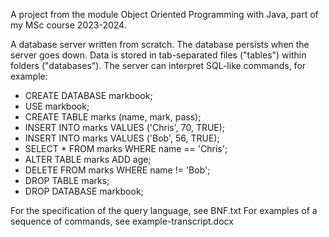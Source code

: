 
A project from the module Object Oriented Programming with Java, part of my MSc course 2023-2024. 

A database server written from scratch. The database persists when the server goes down. Data is stored in tab-separated files ("tables") within folders ("databases"). The server  can interpret SQL-like commands, for example:

- CREATE DATABASE markbook;
- USE markbook;
- CREATE TABLE marks (name, mark, pass); 
- INSERT INTO marks VALUES ('Chris', 70, TRUE);
- INSERT INTO marks VALUES ('Bob', 56, TRUE);
- SELECT * FROM marks WHERE name == 'Chris';
- ALTER TABLE marks ADD age;
- DELETE FROM marks WHERE name != 'Bob';
- DROP TABLE marks;
- DROP DATABASE markbook;
 
For the specification of the query language, see BNF.txt
For examples of a sequence of commands, see example-transcript.docx
